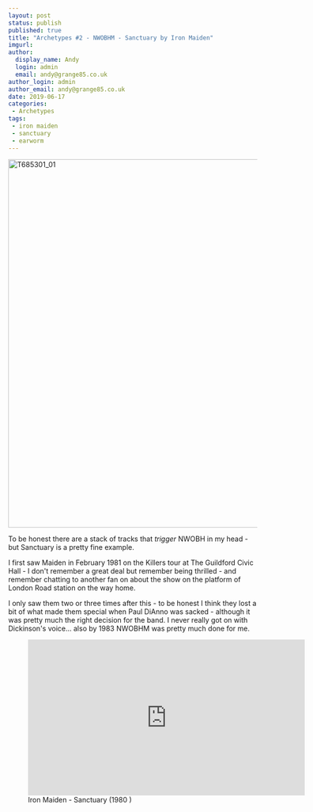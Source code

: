 ```yaml
---
layout: post
status: publish
published: true
title: "Archetypes #2 - NWOBHM - Sanctuary by Iron Maiden"
imgurl: 
author:
  display_name: Andy
  login: admin
  email: andy@grange85.co.uk
author_login: admin
author_email: andy@grange85.co.uk
date: 2019-06-17
categories:
 - Archetypes
tags:
 - iron maiden
 - sanctuary
 - earworm
---
```

<a data-flickr-embed="true"  href="https://www.flickr.com/photos/39091646@N06/5428406665/" title="T685301_01"><img src="https://live.staticflickr.com/5092/5428406665_35d8550aca_b.jpg" width="1024" height="744" alt="T685301_01"></a><script async src="//embedr.flickr.com/assets/client-code.js" charset="utf-8"></script>

To be honest there are a stack of tracks that _trigger_ NWOBH in my head - but Sanctuary is a pretty fine example.

I first saw Maiden in February 1981 on the Killers tour at The Guildford Civic Hall - I don't remember a great deal but remember being thrilled - and remember chatting to another fan on about the show on the platform of London Road station on the way home.

I only saw them two or three times after this - to be honest I think they lost a bit of what made them special when Paul DiAnno was sacked - although it was pretty much the right decision for the band. I never really got on with Dickinson's voice... also by 1983 NWOBHM was pretty much done for me.

<figure class="caption aligncenter"><iframe width="560" height="315" src="https://www.youtube.com/embed/bbvip51V4IE" frameborder="0" allowfullscreen></iframe><figcaption class="caption-text">Iron Maiden - Sanctuary (1980  )</figcaption></figure>
